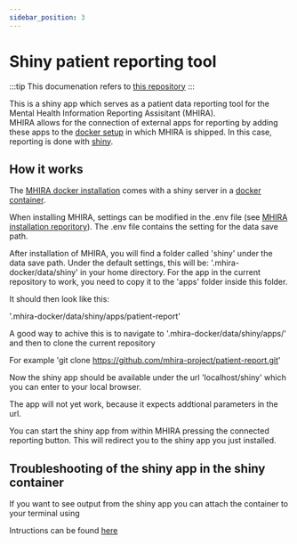 ```yaml
---
sidebar_position: 3
---
```



# Shiny patient reporting tool

:::tip
This documenation refers to [this repository](https://github.com/mhira-project/patient-report)
:::


This is a shiny app which serves as a patient data reporting tool for the Mental Health Information Reporting Assisitant (MHIRA).  
MHIRA allows for the connection of external apps for reporting by adding these apps to the [docker setup](https://www.docker.com/) in which MHIRA is shipped.
In this case, reporting is done with [shiny](https://www.rstudio.com/products/shiny/shiny-server/).

## How it works

The [MHIRA docker installation](https://github.com/mhira-project/mhira-docker) comes with a shiny server in a [docker container](https://hub.docker.com/r/rocker/shiny-verse).

When installing MHIRA, settings can be modified in the .env file (see [MHIRA installation reporitory](https://github.com/mhira-project/mhira-docker)).
The .env file contains the setting for the data save path. 

After installation of MHIRA, you will find a folder called 'shiny' under the data save path. Under the default settings, this will be: '.mhira-docker/data/shiny' in your home directory. 
For the app in the current repository to work, you need to copy it to the 'apps' folder inside this folder.

It should then look like this: 

'.mhira-docker/data/shiny/apps/patient-report'

A good way to achive this is to navigate to '.mhira-docker/data/shiny/apps/' and then to clone the current repository

For example 
'git clone https://github.com/mhira-project/patient-report.git'

Now the shiny app should be available under the url 'localhost/shiny' which you can enter to your local browser. 

The app will not yet work, because it expects addtional parameters in the url. 

You can start the shiny app from within MHIRA pressing the connected reporting button. This will redirect you to the shiny app you just installed. 


## Troubleshooting of the shiny app in the shiny container

If you want to see output from the shiny app you can attach the container to your terminal using 

Intructions can be found [here](https://docs.docker.com/engine/reference/commandline/logs/)